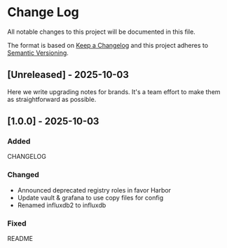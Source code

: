 
# Change Log
All notable changes to this project will be documented in this file.
 
The format is based on [Keep a Changelog](http://keepachangelog.com/)
and this project adheres to [Semantic Versioning](http://semver.org/).
 
## [Unreleased] - 2025-10-03
 
Here we write upgrading notes for brands. It's a team effort to make them as
straightforward as possible.
 
## [1.0.0] - 2025-10-03
 
### Added
   CHANGELOG
### Changed
  - Announced deprecated registry roles in favor Harbor
  - Update vault & grafana to use copy files for config
  - Renamed influxdb2 to influxdb
### Fixed
   README
